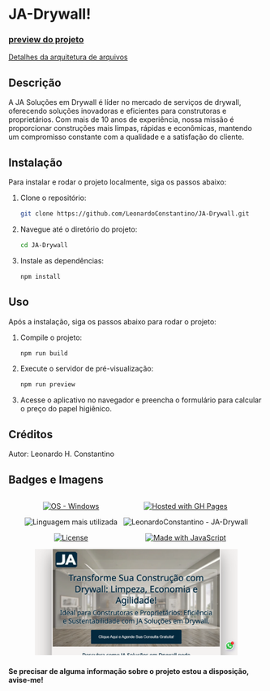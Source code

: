 # JA-Drywall!

### [preview do projeto](https://leonardoconstantino.github.io/JA-Drywall/)

[Detalhes da arquitetura de arquivos](https://github.com/LeonardoConstantino/JA-Drywall/blob/main/estrutura.md)

## Descrição

A JA Soluções em Drywall é líder no mercado de serviços de drywall, oferecendo soluções inovadoras e eficientes para construtoras e proprietários. Com mais de 10 anos de experiência, nossa missão é proporcionar construções mais limpas, rápidas e econômicas, mantendo um compromisso constante com a qualidade e a satisfação do cliente.

## Instalação

Para instalar e rodar o projeto localmente, siga os passos abaixo:

1. Clone o repositório:

    ```bash
    git clone https://github.com/LeonardoConstantino/JA-Drywall.git
    ```

2. Navegue até o diretório do projeto:

    ```bash
    cd JA-Drywall
    ```

3. Instale as dependências:

    ```bash
    npm install
    ```

## Uso

Após a instalação, siga os passos abaixo para rodar o projeto:

1. Compile o projeto:

    ```bash
    npm run build
    ```

2. Execute o servidor de pré-visualização:

    ```bash
    npm run preview
    ```

3. Acesse o aplicativo no navegador e preencha o formulário para calcular o preço do papel higiênico.

<!-- ## Licença
Este projeto está licenciado sob a licença MIT. Veja o arquivo [LICENSE](https://github.com/LeonardoConstantino/JA-Drywall/blob/main/LICENSE.txt) para mais detalhes. -->

## Créditos
Autor: Leonardo H. Constantino

## Badges e Imagens

<div style='display: flex; justify-content: center; gap: 12px' >

<div align='center'>

[![OS - Windows](https://img.shields.io/badge/OS-Windows-blue?logo=windows&logoColor=white)](https://www.microsoft.com/ 'Go to Microsoft homepage')

![Linguagem mais utilizada](https://img.shields.io/github/languages/top/LeonardoConstantino/JA-Drywall)

[![License](https://img.shields.io/badge/License-MIT-blue)](#license)

</div>

<div align='center'>

[![Hosted with GH Pages](https://img.shields.io/badge/Hosted_with-GitHub_Pages-blue?logo=github&logoColor=white)](https://pages.github.com/ 'Go to GitHub Pages homepage')

![LeonardoConstantino - JA-Drywall](https://img.shields.io/static/v1?label=LeonardoConstantino&message=JA-Drywall&color=blue&logo=github)

[![Made with JavaScript](https://img.shields.io/badge/Made_with-JavaScript-blue?logo=javascript&logoColor=white)](https://www.javascript.com/ 'Go to JavaScript homepage')

</div>

</div>

<div align='center'>
    <img src='https://raw.githubusercontent.com/LeonardoConstantino/JA-Drywall/master/src/assets/images/print.png' alt='Sample screenshot' width='400'>
</div>

#### Se precisar de alguma informação sobre o projeto estou a disposição, avise-me!

